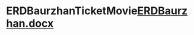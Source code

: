 # ERDBaurzhanTicketMovie[ERDBaurzhan.docx](https://github.com/BaurzhanBaitukenov/ERDBaurzhanTicketMovie/files/10959387/ERDBaurzhan.docx)
